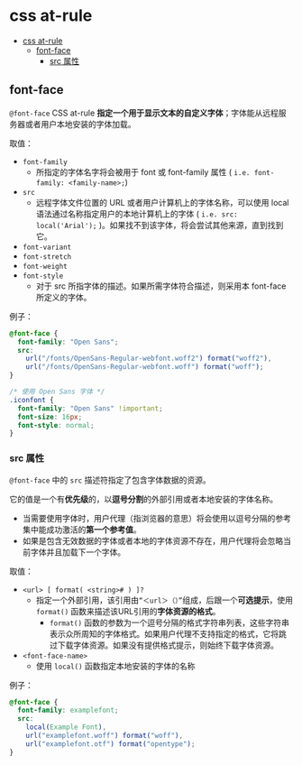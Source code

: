 # css at-rule

- [css at-rule](#css-at-rule)
  - [font-face](#font-face)
    - [src 属性](#src-属性)

## font-face

`@font-face` CSS at-rule **指定一个用于显示文本的自定义字体**；字体能从远程服务器或者用户本地安装的字体加载。

取值：

- `font-family`
  - 所指定的字体名字将会被用于 font 或 font-family 属性 ( `i.e. font-family: <family-name>;`)
- `src`
  - 远程字体文件位置的 URL 或者用户计算机上的字体名称，可以使用 local 语法通过名称指定用户的本地计算机上的字体 ( `i.e. src: local('Arial');` )。如果找不到该字体，将会尝试其他来源，直到找到它。
- `font-variant`
- `font-stretch`
- `font-weight`
- `font-style`
  - 对于 src 所指字体的描述。如果所需字体符合描述，则采用本 font-face 所定义的字体。

例子：

```css
@font-face {
  font-family: "Open Sans";
  src:
    url("/fonts/OpenSans-Regular-webfont.woff2") format("woff2"),
    url("/fonts/OpenSans-Regular-webfont.woff") format("woff");
}

/* 使用 Open Sans 字体 */
.iconfont {
  font-family: "Open Sans" !important;
  font-size: 16px;
  font-style: normal;
}
```

### src 属性

`@font-face` 中的 `src` 描述符指定了包含字体数据的资源。

它的值是一个有**优先级**的，以**逗号分割**的外部引用或者本地安装的字体名称。

- 当需要使用字体时，用户代理（指浏览器的意思）将会使用以逗号分隔的参考集中能成功激活的**第一个参考值**。
- 如果是包含无效数据的字体或者本地的字体资源不存在，用户代理将会忽略当前字体并且加载下一个字体。

取值：

- `<url> [ format( <string># ) ]?`
  - 指定一个外部引用，该引用由`“＜url＞（）”`组成，后跟一个**可选提示**，使用 `format()` 函数来描述该URL引用的**字体资源的格式**。
    - `format()` 函数的参数为一个逗号分隔的格式字符串列表，这些字符串表示众所周知的字体格式。如果用户代理不支持指定的格式，它将跳过下载字体资源。如果没有提供格式提示，则始终下载字体资源。
- `<font-face-name>`
  - 使用 `local()` 函数指定本地安装的字体的名称

例子：

```css
@font-face {
  font-family: examplefont;
  src:
    local(Example Font),
    url("examplefont.woff") format("woff"),
    url("examplefont.otf") format("opentype");
}
```

